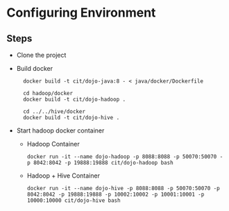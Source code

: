 # Configuring Environment

## Steps
- Clone the project
- Build docker

        docker build -t cit/dojo-java:8 - < java/docker/Dockerfile

        cd hadoop/docker
        docker build -t cit/dojo-hadoop .

        cd ../../hive/docker
        docker build -t cit/dojo-hive .

- Start hadoop docker container

  - Hadoop Container
 
        docker run -it --name dojo-hadoop -p 8088:8088 -p 50070:50070 -p 8042:8042 -p 19888:19888 cit/dojo-hadoop bash

  - Hadoop + Hive Container

        docker run -it --name dojo-hive -p 8088:8088 -p 50070:50070 -p 8042:8042 -p 19888:19888 -p 10002:10002 -p 10001:10001 -p 10000:10000 cit/dojo-hive bash
